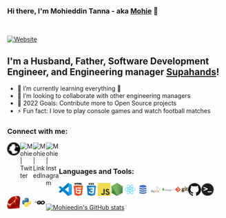 ### Hi there, I'm Mohieddin Tanna - aka [Mohie][website] 👋

<br />

[![Website](https://img.shields.io/website?label=mohieddin.com&style=for-the-badge&url=https%3A%2F%2Fmohie93.github.io/portfolio/index)](https://mohie93.github.io/portfolio/index)

## I'm a Husband, Father, Software Development Engineer, and Engineering manager [Supahands]!

- 🌱 I’m currently learning everything 🤣
- 👯 I’m looking to collaborate with other engineering managers
- 🥅 2022 Goals: Contribute more to Open Source projects
- ⚡ Fun fact: I love to play console games and watch football matches

### Connect with me:

[<img align="left" alt="mohie | Website" width="30px" src="https://raw.githubusercontent.com/iconic/open-iconic/master/svg/globe.svg" />][website]
[<img align="left" alt="Mohie | Twitter" width="30px" src="https://cdn.jsdelivr.net/npm/simple-icons@v3/icons/twitter.svg" />][twitter]
[<img align="left" alt="Mohie | LinkedIn" width="30px" src="https://cdn.jsdelivr.net/npm/simple-icons@v3/icons/linkedin.svg" />][linkedin]
[<img align="left" alt="Mohie | Instagram" width="30px" src="https://cdn.jsdelivr.net/npm/simple-icons@v3/icons/instagram.svg" />][instagram]

<br />
<br />

### Languages and Tools:

<img align="left" alt="Visual Studio Code" width="30px" src="https://raw.githubusercontent.com/github/explore/80688e429a7d4ef2fca1e82350fe8e3517d3494d/topics/visual-studio-code/visual-studio-code.png" />
<img align="left" alt="HTML5" width="30px" src="https://raw.githubusercontent.com/github/explore/80688e429a7d4ef2fca1e82350fe8e3517d3494d/topics/html/html.png" />
<img align="left" alt="CSS3" width="30px" src="https://raw.githubusercontent.com/github/explore/80688e429a7d4ef2fca1e82350fe8e3517d3494d/topics/css/css.png" />
<img align="left" alt="JavaScript" width="30px" src="https://raw.githubusercontent.com/github/explore/80688e429a7d4ef2fca1e82350fe8e3517d3494d/topics/javascript/javascript.png" />
<img align="left" alt="NodeJs" width="30px" src="https://raw.githubusercontent.com/github/explore/80688e429a7d4ef2fca1e82350fe8e3517d3494d/topics/nodejs/nodejs.png" /> 
<img align="left" alt="React" width="30px" src="https://raw.githubusercontent.com/github/explore/80688e429a7d4ef2fca1e82350fe8e3517d3494d/topics/react/react.png" />
<img align="left" alt="SQL" width="30px" src="https://raw.githubusercontent.com/github/explore/80688e429a7d4ef2fca1e82350fe8e3517d3494d/topics/sql/sql.png" />
<img align="left" alt="MySQL" width="30px" src="https://raw.githubusercontent.com/github/explore/80688e429a7d4ef2fca1e82350fe8e3517d3494d/topics/mysql/mysql.png" />
<img align="left" alt="MongoDB" width="30px" src="https://raw.githubusercontent.com/github/explore/80688e429a7d4ef2fca1e82350fe8e3517d3494d/topics/mongodb/mongodb.png" />
<img align="left" alt="Git" width="30px" src="https://raw.githubusercontent.com/github/explore/80688e429a7d4ef2fca1e82350fe8e3517d3494d/topics/git/git.png" />
<img align="left" alt="GitHub" width="30px" src="https://raw.githubusercontent.com/github/explore/78df643247d429f6cc873026c0622819ad797942/topics/github/github.png" />
<img align="left" alt="Terminal" width="30px" src="https://raw.githubusercontent.com/github/explore/80688e429a7d4ef2fca1e82350fe8e3517d3494d/topics/terminal/terminal.png" />
<img align="left" alt="Ruby" width="30px" src="https://raw.githubusercontent.com/github/explore/80688e429a7d4ef2fca1e82350fe8e3517d3494d/topics/ruby/ruby.png" />
<img align="left" alt="Python" width="30px" src="https://raw.githubusercontent.com/github/explore/80688e429a7d4ef2fca1e82350fe8e3517d3494d/topics/python/python.png" />
<img align="left" alt="go" width="30px" src="https://raw.githubusercontent.com/github/explore/80688e429a7d4ef2fca1e82350fe8e3517d3494d/topics/go/go.png" />

<br />
<br />

[![Mohieedin's GitHub stats](https://github-readme-stats.vercel.app/api?username=mohie93&count_private=true&show_icons=true&theme=dark)](https://github.com/mohie93/github-readme-stats)

[supahands]: https://www.supahands.ai/
[website]: https://mohie93.github.io/portfolio/index
[twitter]: https://twitter.com/MohieddinTanna
[instagram]: https://instagram.com/justmohie
[linkedin]: https://linkedin.com/in/mohie93
